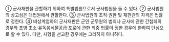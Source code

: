 ① 군사재판을 관할하기 위하여 특별법원으로서 군사법원을 둘 수 있다.
② 군사법원의 상고심은 대법원에서 관할한다.
③ 군사법원의 조직·권한 및 재판관의 자격은 법률로 정한다.
④ 비상계엄하의 군사재판은 군인·군무원의 범죄나 군사에 관한 간첩죄의 경우와 초병·초소·유독음식물공급·포로에 관한 죄중 법률이 정한 경우에 한하여 단심으로 할 수 있다. 다만, 사형을 선고한 경우에는 그러하지 아니하다.

